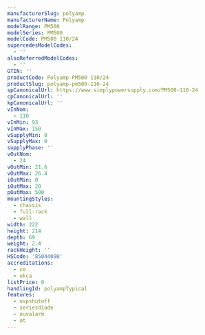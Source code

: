 ```yaml
---
manufacturerSlug: polyamp
manufacturerName: Polyamp
modelRange: PM500
modelSeries: PM500
modelCode: PM500 110/24
supercedesModelCodes:
  - ''
alsoReferredModelCodes:
  - ''
GTIN: ''
productCode: Polyamp PM500 110/24
productSlug: polyamp-pm500-110-24
spCanonicalUrl: https://www.simplypowersupply.com/PM500-110-24
cpCanonicalUrl: ''
kpCanonicalUrl: ''
vInNom:
  - 110
vInMin: 93
vInMax: 150
vSupplyMin: 0
vSupplyMax: 0
supplyPhase: ''
vOutNom:
  - 24
vOutMin: 21.6
vOutMax: 26.4
iOutMin: 0
iOutMax: 20
pOutMax: 500
mountingStyles:
  - chassis
  - full-rack
  - wall
width: 222
height: 214
depth: 69
weight: 2.4
rackHeight: ''
HSCode: '85044090'
accreditations:
  - ce
  - ukca
listPrice: 0
handlingId: polyampTypical
features:
  - ovpshutoff
  - seriesdiode
  - ouvalarm
  - ot
---
```

